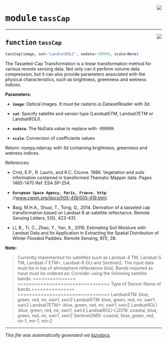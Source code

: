 <!-- markdownlint-disable -->

<a href="..\scikeo\tassCap.py#L0"><img align="right" style="float:right;" src="https://img.shields.io/badge/-source-cccccc?style=flat-square"></a>

# <kbd>module</kbd> `tassCap`





---

<a href="..\scikeo\tassCap.py#L5"><img align="right" style="float:right;" src="https://img.shields.io/badge/-source-cccccc?style=flat-square"></a>

## <kbd>function</kbd> `tassCap`

```python
tassCap(image, sat='Landsat8OLI', nodata=-99999, scale=None)
```

The Tasseled-Cap Transformation is a linear transformation method for various  remote sensing data. Not only can it perform volume data compression, but it can also provide parameters associated with the physical characteristics,  such as brightness, greenness and wetness indices. 



**Parameters:**
 


 - <b>`image`</b>:  Optical images. It must be rasterio.io.DatasetReader with 3d. 


 - <b>`sat`</b>:  Specify satellite and sensor type (Landsat5TM, Landsat7ETM or Landsat8OLI).  


 - <b>`nodata`</b>:  The NoData value to replace with -99999. 


 - <b>`scale`</b>:  Conversion of coefficients values 

Return: numpy.ndarray with 3d containing brightness, greenness and wetness indices. 

References: 


- Crist, E.P., R. Laurin, and R.C. Cicone. 1986. Vegetation and soils information  contained in transformed Thematic Mapper data. Pages 1465-1470 Ref. ESA SP-254.  
 - <b>`European Space Agency, Paris, France. http`</b>: //www.ciesin.org/docs/005-419/005-419.html. 


- Baig, M.H.A., Shuai, T., Tong, Q., 2014. Derivation of a tasseled cap transformation  based on Landsat 8 at-satellite reflectance. Remote Sensing Letters, 5(5), 423-431.  


- Li, B., Ti, C., Zhao, Y., Yan, X., 2016. Estimating Soil Moisture with Landsat Data  and Its Application in Extracting the Spatial Distribution of Winter Flooded Paddies.  Remote Sensing, 8(1), 38. 



**Note:**

> Currently implemented for satellites such as Landsat-4 TM, Landsat-5 TM, Landsat-7 ETM+, Landsat-8 OLI and Sentinel2. The input data must be in top of atmosphere reflectance (toa). Bands required as input must be ordered as: 
>Consider using the following satellite bands: ===============   ================================ Type of Sensor     Name of bands ===============   ================================ Landsat4TM         :blue, green, red, nir, swir1, swir2 Landsat5TM         :blue, green, red, nir, swir1, swir2 Landsat7ETM+       :blue, green, red, nir, swir1, swir2 Landsat8OLI        :blue, green, red, nir, swir1, swir2 Landsat8OLI-Li2016 :coastal, blue, green, red, nir, swir1, swir2 Sentinel2MSI       :coastal, blue, green, red, nir-1, mir-1, mir-2 




---

_This file was automatically generated via [lazydocs](https://github.com/ml-tooling/lazydocs)._
